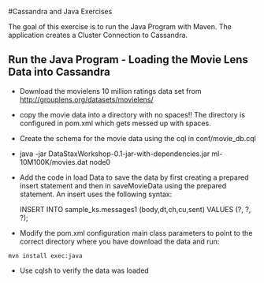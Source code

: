 #Cassandra and Java Exercises

The goal of this exercise is to run the Java Program with Maven.  The application creates a Cluster Connection to Cassandra.

## Run the Java Program - Loading the Movie Lens Data into Cassandra


* Download the movielens 10 million ratings data set from http://grouplens.org/datasets/movielens/

* copy the movie data into a directory with no spaces!!  The directory is configured in pom.xml which gets messed up with spaces.

* Create the schema for the movie data using the cql in conf/movie_db.cql

* java -jar DataStaxWorkshop-0.1-jar-with-dependencies.jar ml-10M100K/movies.dat node0

* Add the code in load Data to save the data by first creating a prepared insert statement and then in saveMovieData using the prepared statement.  An insert uses the following syntax:

  INSERT INTO sample_ks.messages1 (body,dt,ch,cu,sent) VALUES (?, ?, ?);

* Modify the pom.xml configuration main class parameters to point to the correct directory where you have download the data and run:

`mvn install exec:java`

* Use cqlsh to verify the data was loaded
